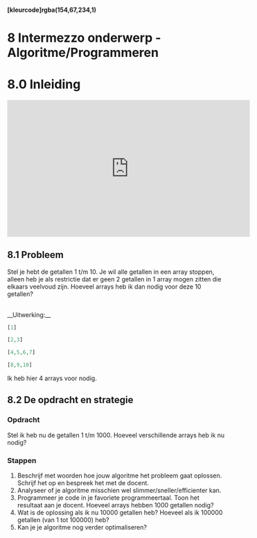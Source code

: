 #### [kleurcode]rgba(154,67,234,1)

# 8 Intermezzo onderwerp - Algoritme/Programmeren

# 8.0 Inleiding 

<iframe width="560" height="315" src="https://www.youtube.com/embed/_Nua3Cjdik0" frameborder="0" allow="accelerometer; autoplay; encrypted-media; gyroscope; picture-in-picture" allowfullscreen></iframe>

## 8.1 Probleem
 
Stel je hebt de getallen 1 t/m 10. Je wil alle getallen in een array stoppen, alleen heb je als restrictie dat er geen 2 getallen in 1 array mogen zitten die elkaars veelvoud zijn.
Hoeveel arrays heb ik dan nodig voor deze 10 getallen?

<br>
__Uitwerking:__

~~~php
[1]

[2,3]

[4,5,6,7]

[8,9,10]
~~~

Ik heb hier 4 arrays voor nodig.

## 8.2 De opdracht en strategie

### Opdracht 

Stel ik heb nu de getallen 1 t/m 1000. Hoeveel verschillende arrays heb ik nu nodig?

### Stappen

1. Beschrijf met woorden hoe jouw algoritme het probleem gaat oplossen. Schrijf het op en bespreek het met de docent.
2. Analyseer of je algoritme misschien wel slimmer/sneller/efficienter kan.
3. Programmeer je code in je favoriete programmeertaal. Toon het resultaat aan je docent. Hoeveel arrays hebben 1000 getallen nodig?
4. Wat is de oplossing als ik nu 10000 getallen heb? Hoeveel als ik 100000 getallen (van 1 tot 100000) heb?
5. Kan je je algoritme nog verder optimaliseren?  
